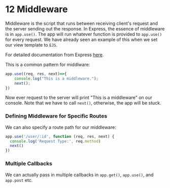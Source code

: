 # 12 Middleware
Middleware is the script that runs between receiving client's request and the server sending out the response. 
In Express, the essence of middleware is in `app.use()`. The app will run whatever function is provided to `app.use()` for every request. 
We have already seen an example of this when we set our view template to `EJS`. 

For detailed documentation from Express [here](https://expressjs.com/en/guide/using-middleware.html).

This is a common pattern for middlware: 
```javascript
app.use((req, res, next)=>{
    console.log("This is a middleware.");
    next(); 
})
```
Now ever request to the server will print "This is a middleware" on our console. 
Note that we have to call `next()`, otherwise, the app will be stuck. 

### Defining Middleware for Specific Routes
We can also specify a route path for our middleware: 
```javascript
app.use('/user/:id', function (req, res, next) {
  console.log('Request Type:', req.method)
  next()
})
```
### Multiple Callbacks
We can actually pass in multiple callbacks in `app.get()`, `app.use()`, and `app.post` etc.
